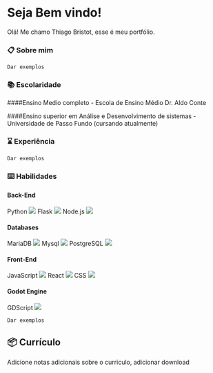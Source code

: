 # Seja Bem vindo!

Olá! Me chamo Thiago Bristot, esse é meu portfólio.

### 📋 Sobre mim



```
Dar exemplos
```

### 📚 Escolaridade

####Ensino Medio completo - Escola de Ensino Médio Dr. Aldo Conte 

####Ensino superior em Análise e Desenvolvimento de sistemas - Universidade de Passo Fundo (cursando atualmente)

### ⌛ Experiência


```
Dar exemplos
```

### ⌨️ Habilidades

#### Back-End
Python ![](https://geps.dev/progress/75)
Flask ![](https://geps.dev/progress/70)
Node.js ![](https://geps.dev/progress/55)

#### Databases
MariaDB ![](https://geps.dev/progress/80)
Mysql ![](https://geps.dev/progress/75)
PostgreSQL ![](https://geps.dev/progress/60)

#### Front-End
JavaScript ![](https://geps.dev/progress/70)
React ![](https://geps.dev/progress/65)
CSS ![](https://geps.dev/progress/65)

#### Godot Engine
GDScript ![](https://geps.dev/progress/60)



```
Dar exemplos
```

## 📦 Currículo

Adicione notas adicionais sobre o curriculo, adicionar download
